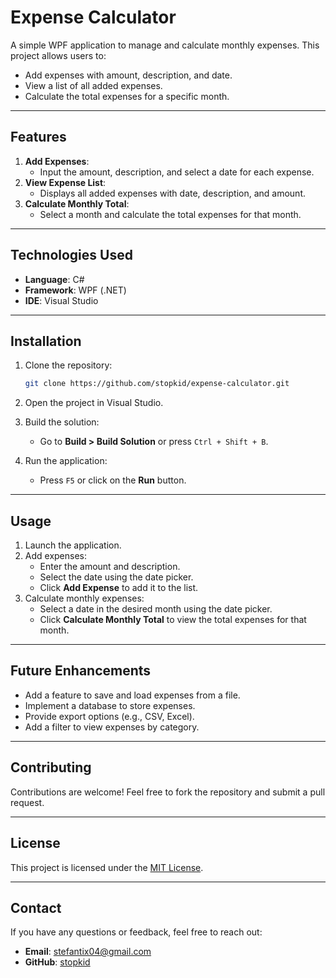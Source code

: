 # Expense Calculator

A simple WPF application to manage and calculate monthly expenses. This project allows users to:

- Add expenses with amount, description, and date.
- View a list of all added expenses.
- Calculate the total expenses for a specific month.

---

## Features

1. **Add Expenses**:
   - Input the amount, description, and select a date for each expense.
2. **View Expense List**:
   - Displays all added expenses with date, description, and amount.
3. **Calculate Monthly Total**:
   - Select a month and calculate the total expenses for that month.

---

## Technologies Used

- **Language**: C#
- **Framework**: WPF (.NET)
- **IDE**: Visual Studio

---

## Installation

1. Clone the repository:
   ```bash
   git clone https://github.com/stopkid/expense-calculator.git
   ```

2. Open the project in Visual Studio.

3. Build the solution:
   - Go to **Build > Build Solution** or press `Ctrl + Shift + B`.

4. Run the application:
   - Press `F5` or click on the **Run** button.

---

## Usage

1. Launch the application.
2. Add expenses:
   - Enter the amount and description.
   - Select the date using the date picker.
   - Click **Add Expense** to add it to the list.
3. Calculate monthly expenses:
   - Select a date in the desired month using the date picker.
   - Click **Calculate Monthly Total** to view the total expenses for that month.

---

## Future Enhancements

- Add a feature to save and load expenses from a file.
- Implement a database to store expenses.
- Provide export options (e.g., CSV, Excel).
- Add a filter to view expenses by category.

---

## Contributing

Contributions are welcome! Feel free to fork the repository and submit a pull request.

---

## License

This project is licensed under the [MIT License](LICENSE).

---

## Contact

If you have any questions or feedback, feel free to reach out:

- **Email**: stefantix04@gmail.com
- **GitHub**: [stopkid](https://github.com/stopkid)

